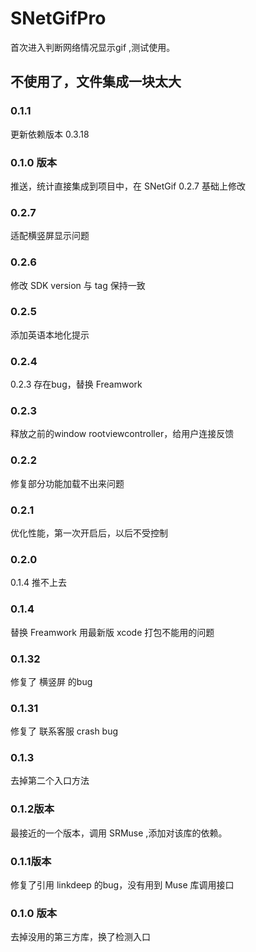 # SNetGifPro

首次进入判断网络情况显示gif ,测试使用。

## 不使用了，文件集成一块太大

### 0.1.1

更新依赖版本 0.3.18

### 0.1.0 版本

推送，统计直接集成到项目中，在 SNetGif 0.2.7 基础上修改



### 0.2.7

适配横竖屏显示问题

### 0.2.6 

修改 SDK version 与 tag 保持一致

### 0.2.5

添加英语本地化提示

### 0.2.4 

0.2.3 存在bug，替换 Freamwork

### 0.2.3

释放之前的window rootviewcontroller，给用户连接反馈

### 0.2.2

修复部分功能加载不出来问题

### 0.2.1

优化性能，第一次开启后，以后不受控制

### 0.2.0

0.1.4 推不上去

### 0.1.4

替换 Freamwork 用最新版 xcode 打包不能用的问题

### 0.1.32

修复了 横竖屏 的bug

### 0.1.31

修复了 联系客服 crash bug

### 0.1.3 

去掉第二个入口方法

### 0.1.2版本

最接近的一个版本，调用 SRMuse ,添加对该库的依赖。

### 0.1.1版本

修复了引用 linkdeep 的bug，没有用到 Muse 库调用接口

### 0.1.0 版本

去掉没用的第三方库，换了检测入口